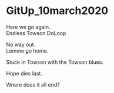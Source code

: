 # GitUp_10march2020
Here we go again.  
Endless Towson DoLoop

No way out.  
Lemme go home.


Stuck in Towson with the Towson blues.

Hope dies last.  

Wnere does it all end?
